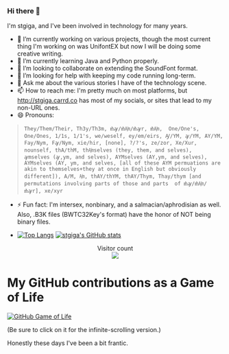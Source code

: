 ### Hi there 👋

<!--
**stgiga/stgiga** is a ✨ _special_ ✨ repository because its `README.md` (this file) appears on your GitHub profile.

Here are some ideas to get you started:

- 🔭 I’m currently working on ...
- 🌱 I’m currently learning ...
- 👯 I’m looking to collaborate on ...
- 🤔 I’m looking for help with ...
- 💬 Ask me about ...
- 📫 How to reach me: ...
- 😄 Pronouns: ...
- ⚡ Fun fact: ...
-->

I'm stgiga, and I've been involved in technology for many years.

- 🔭 I’m currently working on various projects, though the most current thing I'm working on was UnifontEX but now I will be doing some creative writing.
- 🌱 I’m currently learning Java and Python properly.
- 👯 I’m looking to collaborate on extending the SoundFont format.
- 🤔 I’m looking for help with keeping my code running long-term.
- 💬 Ask me about the various stories I have of the technology scene.
- 📫 How to reach me: I'm pretty much on most platforms, but http://stgiga.carrd.co has most of my socials, or sites that lead to my non-URL ones.
- 😄 Pronouns: 
> ```They/Them/Their, Th3y/Th3m, ᵺꜽ/ᵺ㏟/ᵺꜽr, ᵺ㏟,  One/One's, One/Ones, 1/1s, 1/1's, we/weself, ey/em/eirs, Ꜽ/YM, ꜽ/YM, AY/YM, Fay/Nym, Fꜽ/Nym, xie/hir, [none], ?/?'s, ze/zor, Xe/Xur, nounself, thA/thM, th㏟selves (they, them, and selves),  ꜽmselves (ꜽ,ym, and selves), AYMselves (AY,ym, and selves), AYMselves (AY, ym, and selves, [all of these AYM permuations are akin to themselves+they at once in English but obviously different]), A/M, ㏟, thAY/thYM, thAY/Thym, Thay/thym [and permutations involving parts of those and parts  of ᵺꜽ/ᵺ㏟/ᵺꜽr], xe/xyr```
- ⚡ Fun fact: I'm intersex, nonbinary, and a salmacian/aphrodisian as well. Also, .B3K files (BWTC32Key's format) have the honor of NOT being binary files.

- [![Top Langs](https://github-readme-stats.vercel.app/api/top-langs/?username=stgiga&theme=merko&include_all_commits=true&&size_weight=0.5&count_weight=0.5&langs_count=20&number_format=long&show_icons=true&show=reviews,discussions_started,discussions_answered,prs_merged,prs_merged_percentage)](https://github.com/anuraghazra/github-readme-stats) [![stgiga's GitHub stats](https://github-readme-stats.vercel.app/api?username=stgiga&theme=merko&include_all_commits=true&number_format=long&show_icons=true&show=reviews,discussions_started,discussions_answered,prs_merged,prs_merged_percentage)](https://github.com/anuraghazra/github-readme-stats)
  
<p align="center"> 
  Visitor count<br>
  <img src="https://profile-counter.glitch.me/stgiga/count.svg" />
</p>

# My GitHub contributions as a Game of Life

[![GitHub Game of Life](https://github4life.herokuapp.com/stgiga.gif?z=6)](https://github4life.herokuapp.com/stgiga)

(Be sure to click on it for the infinite-scrolling version.)

Honestly these days I've been a bit frantic.

